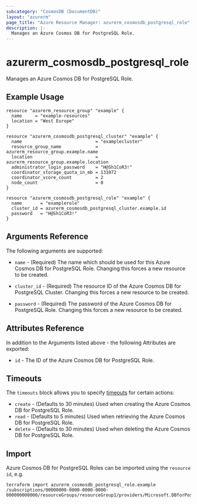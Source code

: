 ```yaml
---
subcategory: "CosmosDB (DocumentDB)"
layout: "azurerm"
page_title: "Azure Resource Manager: azurerm_cosmosdb_postgresql_role"
description: |-
  Manages an Azure Cosmos DB for PostgreSQL Role.
---
```


# azurerm_cosmosdb_postgresql_role

Manages an Azure Cosmos DB for PostgreSQL Role.

## Example Usage

```hcl
resource "azurerm_resource_group" "example" {
  name     = "example-resources"
  location = "West Europe"
}

resource "azurerm_cosmosdb_postgresql_cluster" "example" {
  name                            = "examplecluster"
  resource_group_name             = azurerm_resource_group.example.name
  location                        = azurerm_resource_group.example.location
  administrator_login_password    = "H@Sh1CoR3!"
  coordinator_storage_quota_in_mb = 131072
  coordinator_vcore_count         = 2
  node_count                      = 0
}

resource "azurerm_cosmosdb_postgresql_role" "example" {
  name       = "examplerole"
  cluster_id = azurerm_cosmosdb_postgresql_cluster.example.id
  password   = "H@Sh1CoR3!"
}
```

## Arguments Reference

The following arguments are supported:

* `name` - (Required) The name which should be used for this Azure Cosmos DB for PostgreSQL Role. Changing this forces a new resource to be created.

* `cluster_id` - (Required) The resource ID of the Azure Cosmos DB for PostgreSQL Cluster. Changing this forces a new resource to be created.

* `password` - (Required) The password of the Azure Cosmos DB for PostgreSQL Role. Changing this forces a new resource to be created.

## Attributes Reference

In addition to the Arguments listed above - the following Attributes are exported:

* `id` - The ID of the Azure Cosmos DB for PostgreSQL Role.

## Timeouts

The `timeouts` block allows you to specify [timeouts](https://www.terraform.io/docs/configuration/resources.html#timeouts) for certain actions:

* `create` - (Defaults to 30 minutes) Used when creating the Azure Cosmos DB for PostgreSQL Role.
* `read` - (Defaults to 5 minutes) Used when retrieving the Azure Cosmos DB for PostgreSQL Role.
* `delete` - (Defaults to 30 minutes) Used when deleting the Azure Cosmos DB for PostgreSQL Role.

## Import

Azure Cosmos DB for PostgreSQL Roles can be imported using the `resource id`, e.g.

```shell
terraform import azurerm_cosmosdb_postgresql_role.example /subscriptions/00000000-0000-0000-0000-000000000000/resourceGroups/resourceGroup1/providers/Microsoft.DBforPostgreSQL/serverGroupsv2/cluster1/roles/role1
```
